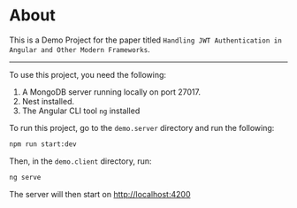 # About

This is a Demo Project for the paper titled `Handling JWT Authentication in Angular and Other Modern Frameworks`.

---

To use this project, you need the following:

1. A MongoDB server running locally on port 27017.
2. Nest installed.
3. The Angular CLI tool `ng` installed

To run this project, go to the `demo.server` directory and run the following:

```bash
npm run start:dev
```

Then, in the `demo.client` directory, run:

```bash
ng serve
```

The server will then start on [http://localhost:4200](http://localhost:4200)
